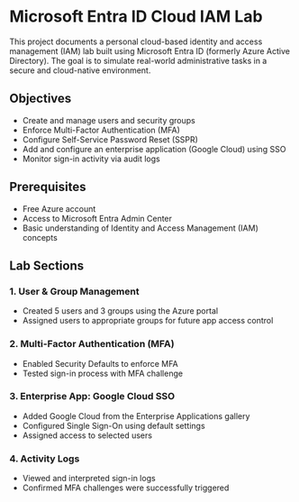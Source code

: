 # Microsoft Entra ID Cloud IAM Lab
This project documents a personal cloud-based identity and access management (IAM) lab built using Microsoft Entra ID (formerly Azure Active Directory). The goal is to simulate real-world administrative tasks in a secure and cloud-native environment.

## Objectives

- Create and manage users and security groups
- Enforce Multi-Factor Authentication (MFA)
- Configure Self-Service Password Reset (SSPR)
- Add and configure an enterprise application (Google Cloud) using SSO
- Monitor sign-in activity via audit logs

## Prerequisites

- Free Azure account
- Access to Microsoft Entra Admin Center
- Basic understanding of Identity and Access Management (IAM) concepts

## Lab Sections

### 1. User & Group Management
- Created 5 users and 3 groups using the Azure portal
- Assigned users to appropriate groups for future app access control
  
### 2. Multi-Factor Authentication (MFA)
- Enabled Security Defaults to enforce MFA
- Tested sign-in process with MFA challenge

### 3. Enterprise App: Google Cloud SSO
- Added Google Cloud from the Enterprise Applications gallery
- Configured Single Sign-On using default settings
- Assigned access to selected users

### 4. Activity Logs
- Viewed and interpreted sign-in logs
- Confirmed MFA challenges were successfully triggered
